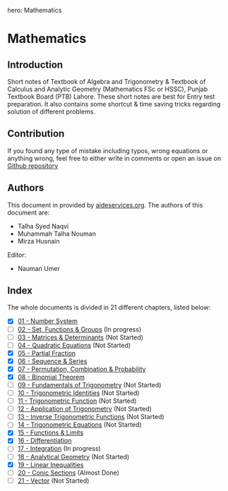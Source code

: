 hero: Mathematics

# Mathematics
## Introduction

Short notes of Textbook of Algebra and Trigonometry & Textbook of Calculus and Analytic Geometry (Mathematics FSc or HSSC), Punjab Textbook Board (PTB) Lahore. These short notes are best for Entry test preparation. It also contains some shortcut & time saving tricks regarding solution of different problems.

## Contribution
If you found any type of mistake including typos, wrong equations or anything wrong, feel free to either write in comments or open an issue on [Github repository](https://www.github.com/nmanumr/nmanumr.github.io/issues)

## Authors
This document in provided by [aideservices.org](http://aideservices.org/). The authors of this document are:

* Talha Syed Naqvi
* Muhammah Talha Nouman
* Mirza Husnain

Editor:

* Nauman Umer

## Index
The whole documents is divided in 21 different chapters, listed below:

* [x] [01 - Number System](./ch01)
* [ ] [02 - Set, Functions & Groups](./ch02) (In progress)
* [ ] [03 - Matrices & Determinants](./ch03) (Not Started)
* [ ] [04 - Quadratic Equations](./ch04) (Not Started)
* [x] [05 - Partial Fraction](./ch05)
* [x] [06 - Sequence & Series](./ch06)
* [x] [07 - Permutation, Combination & Probability](./ch07)
* [x] [08 - Binomial Theorem](./ch08)
* [ ] [09 - Fundamentals of Trigonometry](./ch09) (Not Started)
* [ ] [10 - Trigonometric Identities](./ch10) (Not Started)
* [ ] [11 - Trigonometric Function](./ch11) (Not Started)
* [ ] [12 - Application of Trigonometry](./ch12) (Not Started)
* [ ] [13 - Inverse Trigonometric Functions](./ch13) (Not Started)
* [ ] [14 - Trigonometric Equations](./ch14) (Not Started)
* [x] [15 - Functions & Limits](./ch15)
* [x] [16 - Differentiation](./ch16)
* [ ] [17 - Integration](./ch17) (In progress)
* [ ] [18 - Analytical Geometry](./ch18) (Not Started)
* [x] [19 - Linear Inequalities](./ch19)
* [ ] [20 - Conic Sections](./ch20) (Almost Done)
* [ ] [21 - Vector](./ch21) (Not Started)
